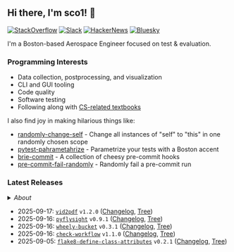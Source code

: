 ## Hi there, I'm sco1! 👋
[![StackOverflow](https://img.shields.io/badge/StackOverflow-sco1-F58025?logo=stackoverflow)](https://stackoverflow.com/users/2748311/excaza)
[![Slack](https://img.shields.io/badge/Boston%20Python-sco1-4A154B?logo=slack)](https://join.slack.com/t/bostonpython/shared_invite/zt-tnds065z-Ec_9XymfQFiPIVGXynyCjg)
[![HackerNews](https://img.shields.io/badge/HackerNews-sco1-F0652F?logo=stackoverflow)](https://news.ycombinator.com/user?id=sco1)
[![Bluesky](https://img.shields.io/badge/Bluesky-@sco1.bsky.social-brightgreen?logo=bluesky)](https://bsky.app/profile/sco1.bsky.social)

I'm a Boston-based Aerospace Engineer focused on test & evaluation.

### Programming Interests
* Data collection, postprocessing, and visualization
* CLI and GUI tooling
* Code quality
* Software testing
* Following along with [CS-related textbooks](https://github.com/sco1/sco1/blob/master/reading_list.md)

I also find joy in making hilarious things like:
* [randomly-change-self](https://github.com/sco1/randomly-change-self) - Change all instances of "self" to "this" in one randomly chosen scope
* [pytest-pahrametahrize](https://github.com/sco1/pytest-pahrametahrize) - Parametrize your tests with a Boston accent 
* [brie-commit](https://github.com/sco1/brie-commit) - A collection of cheesy pre-commit hooks
* [pre-commit-fail-randomly](https://github.com/sco1/pre-commit-fail-randomly) - Randomly fail a pre-commit run

### Latest Releases
<details>
  <summary><i>About</i></summary>

This section is powered by [`readme-rel`](https://github.com/sco1/readme-rel) and [`cog`](https://github.com/nedbat/cog) running [via CI](https://github.com/sco1/sco1/blob/master/.github/workflows/update_rel.yml). Updates are scheduled daily at 1400 UTC.

Inspired by Simon Willinson's [*Building a self-updating profile README for GitHub*](https://simonwillison.net/2020/Jul/10/self-updating-profile-readme/).
</details>

<!-- [[[cog
import datetime as dt

import cog
from readme_rel.main import n_recent_releases, render_repos

rendered = render_repos(n_recent_releases())
cog.out(f"{rendered}")
]]] -->
* 2025-09-17: [`vid2pdf`](https://github.com/sco1/vid2pdf) `v1.2.0` ([Changelog](https://github.com/sco1/vid2pdf/releases/tag/v1.2.0), [Tree](https://github.com/sco1/vid2pdf/tree/v1.2.0))  
* 2025-09-16: [`pyflysight`](https://github.com/sco1/pyflysight) `v0.9.1` ([Changelog](https://github.com/sco1/pyflysight/releases/tag/v0.9.1), [Tree](https://github.com/sco1/pyflysight/tree/v0.9.1))  
* 2025-09-16: [`wheely-bucket`](https://github.com/sco1/wheely-bucket) `v0.3.1` ([Changelog](https://github.com/sco1/wheely-bucket/releases/tag/v0.3.1), [Tree](https://github.com/sco1/wheely-bucket/tree/v0.3.1))  
* 2025-09-16: [`check-workflow`](https://github.com/sco1/check-workflow) `v1.1.0` ([Changelog](https://github.com/sco1/check-workflow/releases/tag/v1.1.0), [Tree](https://github.com/sco1/check-workflow/tree/v1.1.0))  
* 2025-09-05: [`flake8-define-class-attributes`](https://github.com/sco1/flake8-define-class-attributes) `v0.2.1` ([Changelog](https://github.com/sco1/flake8-define-class-attributes/releases/tag/v0.2.1), [Tree](https://github.com/sco1/flake8-define-class-attributes/tree/v0.2.1))  
<!-- [[[end]]] -->
